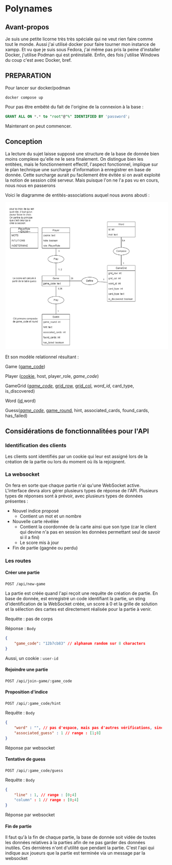 # Polynames

## Avant-propos

Je suis une petite licorne très très spéciale qui ne veut rien faire comme tout le monde. Aussi j'ai utilisé docker pour faire tourner mon instance de xampp. Et vu que je suis sous Fedora, j'ai même pas pris la peine d'installer Docker, j'utilise Podman qui est préinstallé. Enfin, des fois j'utilise Windows du coup c'est avec Docker, bref.


## PREPARATION

Pour lancer sur docker/podman

```
docker compose up
```

Pour pas être embêté du fait de l'origine de la connexion à la base :

```sql
GRANT ALL ON *.* to "root"@"%" IDENTIFIED BY 'password';
```

Maintenant on peut commencer.

## Conception

La lecture du sujet laisse supposé une structure de la base de donnée bien moins complexe qu'elle ne le sera finalement. On distingue bien les entitées, mais le fonctionnement effectif, l'aspect fonctionnel, implique sur le plan technique une surcharge d'information à enregistrer en base de donnée.
Cette surcharge aurait pu facilement être évitée si on avait exploité la notion de session côté serveur. Mais puisque l'on ne l'a pas vu en cours, nous nous en passerons

Voici le diagramme de entités-associations auquel nous avons abouti :

<img src="./conception.png" style="background-color:white; padding : 10px;">

Et son modèle relationnel résultant :


Game (<u>game_code</u>)

Player (<u>cookie</u>, host, player_role, <i>game_code</i>)

GameGrid (<u><i>game_code</i></u>, <u>grid_row</u>, <u>grid_col</u>, <i>word_id</i>, card_type, is_discovered)

Word (<u>id</u>,word)

Guess(<u><i>game_code</i></u>, <u>game_round</u>, hint, associated_cards, found_cards, has_failed)

## Considérations de fonctionnalitées pour l'API

### Identification des clients

Les clients sont identifiés par un cookie qui leur est assigné lors de la création de la partie ou lors du moment où ils la rejoignent.

### La websocket

On fera en sorte que chaque partie n'ai qu'une WebSocket active. L'interface devra alors gérer plusieurs types de réponse de l'API. Plusieurs types de réponses sont à prévoir, avec plusieurs types de données présentes :

- Nouvel indice proposé
  - Contient un mot et un nombre
- Nouvelle carte révélée
  - Contient la coordonnée de la carte ainsi que son type (car le client qui devine n'a pas en session les données permettant seul de savoir si il a fini)
  - Le score mis à jour
- Fin de partie (gagnée ou perdu)

### Les routes

#### Créer une partie

`POST /api/new-game` 

La partie est créée quand l'api reçoit une requête de création de partie.
En base de donnée, est enregistré un code identifiant la partie, un sting d'identification de la WebSocket créée, un score à 0 et la grille de solution et la sélection des cartes est directement réalisée pour la partie à venir.

Requête :
pas de corps

Réponse :
`Body`
```json
{
    "game_code": "12b7cb83" // alphanum random sur 8 characters
}
```
Aussi, un cookie : `user-id`

#### Rejoindre une partie

`POST /api/join-game/:game_code` 

#### Proposition d'indice

`POST /api/:game_code/hint` 

Requête :
`Body`
```json
{
    "word" : "", // pas d'espace, mais pas d'autres vérifications, sinon trop complexe
    "associated_guess" : 1 // range : [1;8]
}
```

Réponse par websocket

#### Tentative de guess

`POST /api/:game_code/guess` 

Requête :
`Body`
```json
{
    "line" : 1, // range : [0;4]
    "column" : 1 // range : [0;4]
}
```

Réponse par websocket

#### Fin de partie

Il faut qu'à la fin de chaque partie, la base de donnée soit vidée de toutes les données relatives à la parties afin de ne pas garder des données inutiles. Ces dernières n'ont d'utilité que pendant la partie.
C'est l'api qui indique aux joueurs que la partie est terminée via un message par la websocket